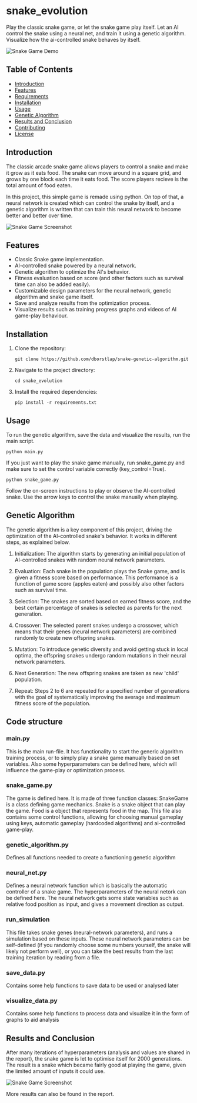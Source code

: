 # snake_evolution
Play the classic snake game, or let the snake game play itself. Let an AI control the snake using a neural net, and train it using a genetic algorithm. Visualize how the ai-controlled snake behaves by itself.


![Snake Game Demo](video/25_10x10.gif)

## Table of Contents

- [Introduction](#introduction)
- [Features](#features)
- [Requirements](#requirements)
- [Installation](#installation)
- [Usage](#usage)
- [Genetic Algorithm](#genetic-algorithm)
- [Results and Conclusion](#results-and-conclusion)
- [Contributing](#contributing)
- [License](#license)


## Introduction


The classic arcade snake game allows players to control a snake and make it grow as it eats food. The snake can move around in a square grid, and grows by one block each time it eats food. The score players recieve is the total amount of food eaten.

In this project, this simple game is remade using python. On top of that, a neural network is created which can control the snake by itself, and a genetic algorithm is written that can train this neural network to become better and better over time.


![Snake Game Screenshot](figures/snake_game.jpg)

## Features

- Classic Snake game implementation.
- AI-controlled snake powered by a neural network.
- Genetic algorithm to optimize the AI's behavior.
- Fitness evaluation based on score (and other factors such as survival time can also be added easily).
- Customizable design parameters for the neural network, genetic algorithm and snake game itself.
- Save and analyze results from the optimization process. 
- Visualize results such as training progress graphs and videos of AI game-play behaviour.


## Installation

1. Clone the repository:
   ```shell
   git clone https://github.com/dborstlap/snake-genetic-algorithm.git
   ```

2. Navigate to the project directory:
   ```shell
   cd snake_evolution
   ```

3. Install the required dependencies:
   ```shell
   pip install -r requirements.txt
   ```


## Usage

To run the genetic algorithm, save the data and visualize the results, run the main script.
   ```shell
   python main.py
   ```

If you just want to play the snake game manually, run snake_game.py and make sure to set the control variable correctly (key_control=True).
   ```shell
   python snake_game.py
   ```

Follow the on-screen instructions to play or observe the AI-controlled snake. Use the arrow keys to control the snake manually when playing.



## Genetic Algorithm

The genetic algorithm is a key component of this project, driving the optimization of the AI-controlled snake's behavior. It works in different steps, as explained below.

1. Initialization: The algorithm starts by generating an initial population of AI-controlled snakes with random neural network parameters.

2. Evaluation: Each snake in the population plays the Snake game, and is given a fitness score based on performance. This performance is a function of game score (apples eaten) and possibly also other factors such as survival time.

3. Selection: The snakes are sorted based on earned fitness score, and the best certain percentage of snakes is selected as parents for the next generation.

4. Crossover: The selected parent snakes undergo a crossover, which means that their genes (neural network parameters) are combined randomly to create new offspring snakes.

5. Mutation: To introduce genetic diversity and avoid getting stuck in local optima, the offspring snakes undergo random mutations in their neural network parameters.

6. Next Generation: The new offspring snakes are taken as new 'child' population.

7. Repeat: Steps 2 to 6 are repeated for a specified number of generations with the goal of systematically improving the average and maximum fitness score of the population.



## Code structure

### main.py
This is the main run-file. It has functionality to start the generic algorithm training process, or to simply play a snake game manually based on set variables. Also some hyperparameters can be defined here, which will influence the game-play or optimization process.

### snake_game.py
The game is defined here. It is made of three function classes:
SnakeGame is a class defining game mechanics.
Snake is a snake object that can play the game.
Food is a object that represents food in the map.
This file also contains some control functions, allowing for choosing manual gameplay using keys, automatic gameplay (hardcoded algorithms) and ai-controlled game-play.

### genetic_algorithm.py
Defines all functions needed to create a functioning genetic algorithm

### neural_net.py
Defines a neural network function which is basically the automatic controller of a snake game. The hyperparameters of the neural netork can be defined here. The neural network gets some state variables such as relative food position as input, and gives a movement direction as output.

### run_simulation
This file takes snake genes (neural-network parameters), and runs a simulation based on these inputs. These neural network parameters can be self-defined (if you randomly choose some numbers yourself, the snake will likely not perform well), or you can take the best results from the last training iteration by reading from a file.

### save_data.py
Contains some help functions to save data to be used or analysed later

### visualize_data.py
Contains some help functions to process data and visualize it in the form of graphs to aid analysis



## Results and Conclusion
After many iterations of hyperparameters (analysis and values are shared in the report), the snake game is let to optimise itself for 2000 generations. The result is a snake which became fairly good at playing the game, given the limited amount of inputs it could use.

![Snake Game Screenshot](figures/run_final.png)

More results can also be found in the report.










